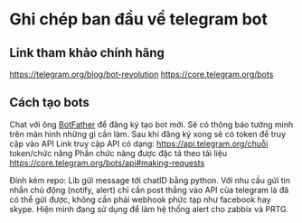 # Ghi chép ban đầu về telegram bot

## Link tham khảo chính hãng
https://telegram.org/blog/bot-revolution
https://core.telegram.org/bots

## Cách tạo bots
Chat với ông [BotFather](https://telegram.me/botfather) để đăng ký tạo bot mới. Sẽ có thông báo tường minh trên màn hình những gì cần làm. Sau khi đăng ký xong sẽ có token để truy cập vào API
Link truy cập API có dạng:
https://api.telegram.org/chuỗi token/chức năng
Phần chức năng được đặc tả theo tài liệu https://core.telegram.org/bots/api#making-requests

Đính kèm repo:
Lib gửi message tới chatID bằng python. Với nhu cầu gửi tin nhắn chủ động (notify, alert) chỉ cần post thẳng vào API của telegram là đã có thể gửi được, không cần phải webhook phức tạp như facebook hay skype. Hiện mình đang sử dụng để làm hệ thống alert cho zabbix và PRTG.